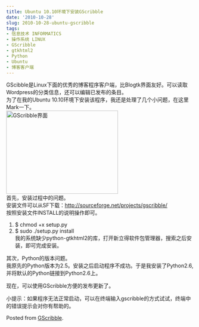 ```yaml
---
title: Ubuntu 10.10环境下安装GScribble
date: '2010-10-28'
slug: 2010-10-28-ubuntu-gscribble
tags:
- 信息技术 INFORMATICS
- 操作系统 LINUX
- GScribble
- gtkhtml2
- Python
- Ubuntu
- 博客客户端
---
```



GScibble是Linux下面的优秀的博客程序客户端，比Blogtk界面友好。可以读取Wordpress的分类信息，还可以编辑已发布的条目。  
为了在我的Ubuntu
10.10环境下安装该程序，我还是处理了几个小问题，在这里Mark一下。  
[<img src="https://cloudfs-spring.oss-cn-qingdao.aliyuncs.com/bio_spring_uploads/2010/10/2010-10-28-203549_714x532_scrot-300x223.png" title="GScribble界面" class="alignnone size-medium wp-image-28" sizes="(max-width: 300px) 100vw, 300px" srcset="https://cloudfs-spring.oss-cn-qingdao.aliyuncs.com/bio_spring_uploads/2010/10/2010-10-28-203549_714x532_scrot-300x223.png 300w, https://cloudfs-spring.oss-cn-qingdao.aliyuncs.com/bio_spring_uploads/2010/10/2010-10-28-203549_714x532_scrot.png 714w" width="300" height="223" />](https://cloudfs-spring.oss-cn-qingdao.aliyuncs.com/bio_spring_uploads/2010/10/2010-10-28-203549_714x532_scrot.png)  
首先，安装过程中的问题。  
安装文件可以从SF下载：http://sourceforge.net/projects/gscribble/  
按照安装文件INSTALL的说明操作即可。  
1. $ chmod +x setup.py  
2. $ sudo ./setup.py install  
我的系统缺少python-gtkhtml2的库，打开新立得软件包管理器，搜索之后安装，即可完成安装。

其次，Python的版本问题。  
我原先的Python版本为2.5。安装之后启动程序不成功。于是我安装了Python2.6,并将默认的Python链接到Python2.6上。

现在，可以使用GScribble方便的发布更新了。

小提示：如果程序无法正常启动，可以在终端输入gscribble的方式试试，终端中的错误提示会对你有帮助的。

Posted from [GScribble](http://sourceforge.net/projects/gscribble/).
